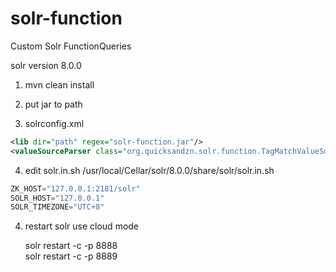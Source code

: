 # solr-function

Custom Solr FunctionQueries

solr version 8.0.0

1. mvn clean install

2. put jar to path 

3. solrconfig.xml
```xml
<lib dir="path" regex="solr-function.jar"/>
<valueSourceParser class="org.quicksandzn.solr.function.TagMatchValueSourceParser" name="tag_match"/>
```
4. edit solr.in.sh
/usr/local/Cellar/solr/8.0.0/share/solr/solr.in.sh
```js
ZK_HOST="127.0.0.1:2181/solr"
SOLR_HOST="127.0.0.1"
SOLR_TIMEZONE="UTC+8"
```
4. restart solr use cloud mode
    
   solr restart -c -p 8888  
   solr restart -c -p 8889

